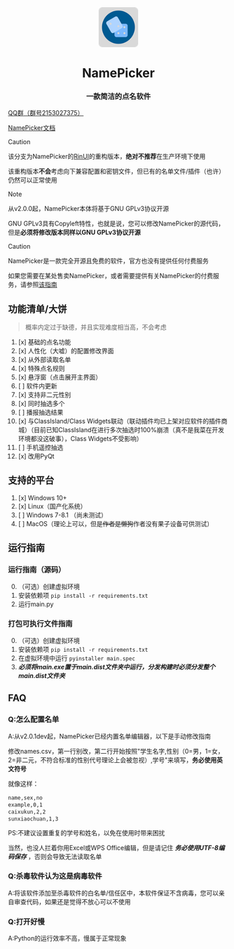 <div align="center">
<img src="assets\NamePicker.png" alt="icon" width="18%">
<h1>NamePicker</h1>
<h3>一款简洁的点名软件</h3>
</div>

[QQ群（群号2153027375）](https://qm.qq.com/q/fTjhKuAlCU)

[NamePicker文档](https://namepicker-docs.netlify.app/)

> [!caution]
> 
> 该分支为NamePicker的[RinUI](https://ui.rinlit.cn/zh)的重构版本，**绝对不推荐**在生产环境下使用
> 
> 该重构版本**不会**考虑向下兼容配置和密钥文件，但已有的名单文件/插件（也许）仍然可以正常使用

> [!note]
> 
> 从v2.0.0起，NamePicker本体将基于GNU GPLv3协议开源
> 
> GNU GPLv3具有Copyleft特性，也就是说，您可以修改NamePicker的源代码，但是**必须将修改版本同样以GNU GPLv3协议开源**

> [!caution]
> 
> NamePicker是一款完全开源且免费的软件，官方也没有提供任何付费服务
> 
> 如果您需要在某处售卖NamePicker，或者需要提供有关NamePicker的付费服务，请参照[该指南](https://www.baidu.com/s?wd=家里人全死光了怎么办)

## 功能清单/大饼

> 概率内定过于缺德，并且实现难度相当高，不会考虑

1. [x] 基础的点名功能
2. [x] 人性化（大嘘）的配置修改界面
3. [x] 从外部读取名单
4. [x] 特殊点名规则
5. [x] 悬浮窗（点击展开主界面）
6. [ ] 软件内更新
7. [x] 支持非二元性别
8. [x] 同时抽选多个
9. [ ] 播报抽选结果
10. [x] 与ClassIsland/Class Widgets联动（联动插件均已上架对应软件的插件商城）（目前已知ClassIsland在进行多次抽选时100%崩溃（真不是我菜在开发环境都没这破事），Class Widgets不受影响）
11. [ ] 手机遥控抽选
12. [x] 改用PyQt

## 支持的平台
1. [x] Windows 10+
2. [x] Linux（国产化系统）
3. [ ] Windows 7-8.1 （尚未测试）
4. [ ] MacOS（理论上可以，但是~~作者是懒狗~~作者没有果子设备可供测试）
## 运行指南

### 运行指南（源码）

0. （可选）创建虚拟环境
1. 安装依赖项
`pip install -r requirements.txt`
2. 运行main.py

### 打包可执行文件指南

0. （可选）创建虚拟环境
1. 安装依赖项
`pip install -r requirements.txt`
2. 在虚拟环境中运行
`pyinstaller main.spec`
3. **_必须将main.exe置于main.dist文件夹中运行，分发构建时必须分发整个main.dist文件夹_**

## FAQ
### Q:怎么配置名单

A:从v2.0.1dev起，NamePicker已经内置名单编辑器，以下是手动修改指南

修改names.csv，第一行别改，第二行开始按照"学生名字,性别（0=男，1=女，2=非二元，不符合标准的性别代号理论上会被忽视）,学号"来填写，**务必使用英文符号**

就像这样：
```
name,sex,no
example,0,1
caixukun,2,2
sunxiaochuan,1,3
```
PS:不建议设置重复的学号和姓名，以免在使用时带来困扰

当然，也没人拦着你用Excel或WPS Office编辑，但是请记住 _**务必使用UTF-8编码保存**_ ，否则会导致无法读取名单

### Q:杀毒软件认为这是病毒软件

A:将该软件添加至杀毒软件的白名单/信任区中，本软件保证不含病毒，您可以亲自审查代码，如果还是觉得不放心可以不使用

### Q:打开好慢

A:Python的运行效率不高，慢属于正常现象